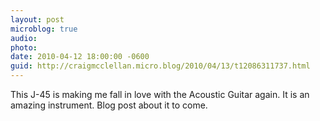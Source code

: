 ```yaml
---
layout: post
microblog: true
audio: 
photo: 
date: 2010-04-12 18:00:00 -0600
guid: http://craigmcclellan.micro.blog/2010/04/13/t12086311737.html
---
```

This J-45 is making me fall in love with the Acoustic Guitar again.  It is an amazing instrument.  Blog post about it to come.
